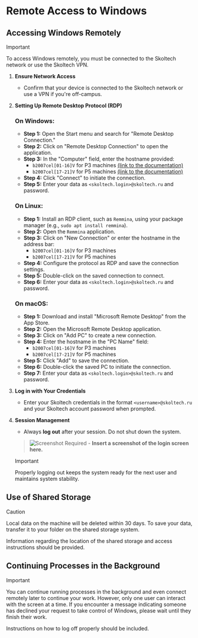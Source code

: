 # Remote Access to Windows

## Accessing Windows Remotely

> [!IMPORTANT]
> To access Windows remotely, you must be connected to the Skoltech network or use the Skoltech VPN.

1. **Ensure Network Access**
   - Confirm that your device is connected to the Skoltech network or use a VPN if you're off-campus.

2. **Setting Up Remote Desktop Protocol (RDP)**

   ### On Windows:
   - **Step 1:** Open the Start menu and search for "Remote Desktop Connection."
   - **Step 2:** Click on "Remote Desktop Connection" to open the application.
   - **Step 3:** In the "Computer" field, enter the hostname provided:
     - `b2007cel[01-16]V` for P3 machines [(link to the documentation)](/ling)
     - `b2007cel[17-21]V` for P5 machines [(link to the documentation)](/ling)
   - **Step 4:** Click "Connect" to initiate the connection.
   - **Step 5:** Enter your data as `<skoltech.login>@skoltech.ru` and password.

   ### On Linux:
   - **Step 1:** Install an RDP client, such as `Remmina`, using your package manager (e.g., `sudo apt install remmina`).
   - **Step 2:** Open the `Remmina` application.
   - **Step 3:** Click on "New Connection" or enter the hostname in the address bar:
     - `b2007cel[01-16]V` for P3 machines
     - `b2007cel[17-21]V` for P5 machines
   - **Step 4:** Configure the protocol as RDP and save the connection settings.
   - **Step 5:** Double-click on the saved connection to connect.
   - **Step 6:** Enter your data as `<skoltech.login>@skoltech.ru` and password.

   ### On macOS:
   - **Step 1:** Download and install "Microsoft Remote Desktop" from the App Store.
   - **Step 2:** Open the Microsoft Remote Desktop application.
   - **Step 3:** Click on "Add PC" to create a new connection.
   - **Step 4:** Enter the hostname in the "PC Name" field:
     - `b2007cel[01-16]V` for P3 machines
     - `b2007cel[17-21]V` for P5 machines
   - **Step 5:** Click "Add" to save the connection.
   - **Step 6:** Double-click the saved PC to initiate the connection.
   - **Step 7:** Enter your data as `<skoltech.login>@skoltech.ru` and password.


3. **Log in with Your Credentials**
   - Enter your Skoltech credentials in the format `<username>@skoltech.ru` and your Skoltech account password when prompted.

4. **Session Management**
   - Always **log out** after your session. Do not shut down the system.

   > ![Screenshot Required](#) - **Insert a screenshot of the login screen here.**

   > [!IMPORTANT]
   > Properly logging out keeps the system ready for the next user and maintains system stability.

## Use of Shared Storage

> [!CAUTION]
> Local data on the machine will be deleted within 30 days. To save your data, transfer it to your folder on the shared storage system.

   Information regarding the location of the shared storage and access instructions should be provided.

## Continuing Processes in the Background

> [!IMPORTANT]
> You can continue running processes in the background and even connect remotely later to continue your work. However, only one user can interact with the screen at a time. If you encounter a message indicating someone has declined your request to take control of Windows, please wait until they finish their work.

Instructions on how to log off properly should be included.
